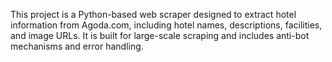This project is a Python-based web scraper designed to extract hotel information from Agoda.com, including hotel names, descriptions, facilities, and image URLs. It is built for large-scale scraping and includes anti-bot mechanisms and error handling.
